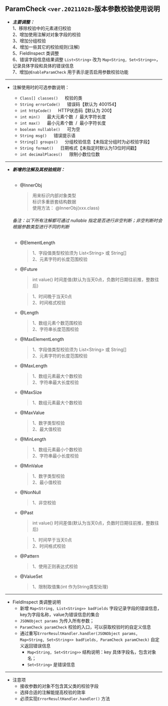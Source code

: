 ParamCheck `<ver.20211028>`版本参数校验使用说明
--

* **_主要调整：_**  
1、移除校验中的元素递归校验  
2、增加使用注解对对象字段的校验  
3、增加分组校验  
4、增加一些其它的校验规则(注解)  
5、FieldInspect 类调整  
6、错误字段信息结果调整  `List<String>` 改为 `Map<String, Set<String>>`，记录具体字段和具体的错误信息  
7、增加`@EnableParamCheck` 用于表示是否启用参数校验功能


---
* 注解使用时的可选参数说明：  

    * `Class[] classes()` &emsp; 校验的类
    * `String errorCode()` &emsp; 错误码【默认为 400154】
    * `int httpCode()` &emsp; HTTP状态码【默认为 200】
    * `int min()` &emsp; 最大元素个数&nbsp; /&nbsp; 最大字符长度
    * `int max()` &emsp; 最小元素个数&nbsp; /&nbsp; 最小字符长度
    * `boolean nullable()` &emsp; 可为空
    * `String msg()` &emsp; 错误提示语  
    * `String[] groups()` &emsp; 分组校验信息【未指定分组时为必校验字段】
    * `String format()` &emsp; 日期格式【未指定时默认为13位时间戳】
    * `int decimalPlaces()` &emsp; 限制小数位位数
    
   
---  

*  **_新增的注解及其校验规则：_**  
  
   ######  
    
      * @InnerObj   
    
        > 用来标识内部对象类型  
          标识多重嵌套结构数据    
          使用方法：   @InnerObj(xxx.class)
        
   ###### 备注：以下所有注解都可通过 nullable 指定是否进行非空判断；非空判断时会根据参数类型进行不同的判断
       
     * @ElementLength 
        
       > 1、字段值类型校验须为 List\<String> 或 String[]  
         2、元素字符的长度范围校验  
 
     * @Future
       > int value() 时间差值(默认为当天0点，负数时日期往前推，整数往后)  
       
       > 1、时间晚于当天0点   
         2、时间格式校验

     * @Length
       > 1、数组元素个数范围校验  
         2、字符串长度范围校验
         
     * @MaxElementLength
       > 1、字段值类型校验须为 List\<String> 或 String[]  
         2、元素字符的长度范围校验  
        
     * @MaxLength
       > 1、数组元素最大个数校验  
         2、字符串最大长度校验
    
     * @MaxSize
       > 1、数组元素最大个数校验
      
     * @MaxValue
       > 1、数字类型校验  
         2、最大值校验
     
     * @MinLength
       > 1、数组元素最小个数校验  
         2、字符串最小长度校验
         
     * @MinValue
       > 1、数字类型校验   
         2、最小值校验
        
     * @NonNull
       > 1、非空校验 

     * @Past
        > int value() 时间差值(默认为当天0点，负数时日期往前推，整数往后)
        
        > 1、时间早于当天0点  
          2、时间格式校验
          
     * @Pattern
        > 1、使用正则表达式校验
        
     * @ValueSet
        > 1、限制取值集(int 作为String类型处理)

---

*  FieldInspect 类调整说明
    * 新增 `Map<String, List<String>> badFields` 字段记录字段的错误信息，key为字段名称，value为错误信息的集合
    * `JSONObject params` 为传入所有参数；
    * `ParamCheck paramCheck` 校验的入口，可以获取校验时的自定义信息
    * 通过重写`ErrorResultHandler.handler(JSONObject params, Map<String, Set<String>> badFields, ParamCheck paramCheck)` 自定义返回错误信息  
        * `Map<String, Set<String>>` 结构说明：key 具体字段名，包含对象名；
        * `Set<String>` 是错误信息
     
    
---
* 注意项
    * 接收参数的对象不包含其父类的校验字段
    * 选择合适的注解能提高校验的效率
    * 必须实现`ErrorResultHandler.handler()` 方法